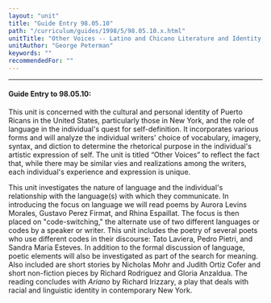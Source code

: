 ```yaml
---
layout: "unit"
title: "Guide Entry 98.05.10"
path: "/curriculum/guides/1998/5/98.05.10.x.html"
unitTitle: "Other Voices -- Latino and Chicano Literature and Identity in America"
unitAuthor: "George Peterman"
keywords: ""
recommendedFor: ""
---
```

<body>
<hr/>
<h4>
Guide Entry to 98.05.10:
</h4>
<p>This unit is concerned with the cultural and personal identity of Puerto Ricans in the United States, particularly those in New York, and the role of language in the individual's quest for self-definition.  It incorporates various forms and will analyze the individual writers' choice of vocabulary, imagery, syntax, and diction to determine the rhetorical purpose in the individual's artistic expression of self.  The unit is titled “Other Voices” to reflect the fact that, while there may be similar vies and realizations among the writers, each individual's experience and expression is unique.</p>
<p>
This unit investigates the nature of language and the individual's relationship with the language(s) with which they communicate.  In introducing the focus on language we will read poems by Aurora Levins Morales, Gustavo Perez Firmat, and Rhina Espaillat.  The focus is then placed on "code-switching," the alternate use of two different languages or codes by a speaker or writer.  This unit includes the poetry of several poets who use different codes in their discourse:  Tato Laviera, Pedro Pietri, and Sandra Maria Esteves.  In addition to the formal discussion of language, poetic elements will also be investigated as part of the search for meaning.  Also included are short stories by Nicholas Mohr and Judith Ortiz Cofer and short non-fiction pieces by Richard Rodriguez and Gloria Anzaldua.  The reading concludes with
<i>
Ariano
</i>
by Richard Irizzary, a play that deals with racial and linguistic identity in contemporary New York.
</p>
</body>
